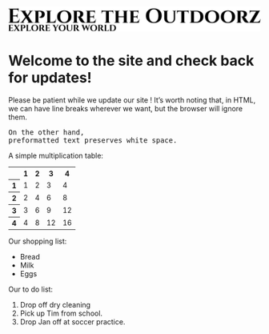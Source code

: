 <html>
<img src ="logo.png">
<h1> Welcome to the site and check back for updates!</h1>
  <p> Please be patient while we update our site !
  It’s worth noting that,
in HTML, we can have line breaks
wherever we want, but the browser will ignore
them.</p>
<pre>On the other hand,
preformatted text preserves white space.</pre>
<p>A simple multiplication table:</p>
<table>
<tr><td></td><th>1</th><th>2</th>
  <th>3</th><th>4</th></tr>
<tr><th>1</th><td>1</td><td>2</td>
  <td>3</td><td>4</td></tr>
<tr><th>2</th><td>2</td><td>4</td>
  <td>6</td><td>8</td></tr>
<tr><th>3</th><td>3</td><td>6</td>
  <td>9</td><td>12</td></tr>
<tr><th>4</th><td>4</td><td>8</td>
  <td>12</td><td>16</td></tr>
</table>
<p>Our shopping list:</p>
<ul>
<li>Bread</li>
<li>Milk</li>
<li>Eggs</li>
</ul>
<p>Our to do list:</p>
<ol>
<li>Drop off dry cleaning</li>
<li>Pick up Tim from school.</li>
<li>Drop Jan off at soccer practice.</li>
</ol>
</body>
</html>

